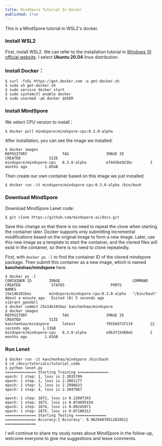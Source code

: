 ```yaml
---
title: MindSpore Tutorial In Docker
published: true
---
```


This is a MindSpore tutorial in WSL2's docker.

### Install WSL2
First, install WSL2. We can refer to the installation tutorial in [Windows 10 official website](https://docs.microsoft.com/en-us/windows/wsl/install-win10). I select **Ubuntu 20.04** linux distribution.

### Install Docker：

```shell
$ curl -fsSL https://get.docker.com -o get-docker.sh
$ sudo sh get-docker.sh
$ sudo service docker start
$ sudo systemctl enable docker
$ sudo usermod -aG docker $USER
```

### Install MindSpore

We select CPU version to install：

```shell
$ docker pull mindspore/mindspore-cpu:0.3.0-alpha
```

<!-- more -->

After installation, you can see the image we installed:

```shell
$ docker images
REPOSITORY                TAG                 IMAGE ID            CREATED             SIZE
mindspore/mindspore-cpu   0.3.0-alpha         ef443be923bc        3 months ago        1.05GB
```

Then create our own container based on this image we just installed:

```shell
$ docker run -it mindspore/mindspore-cpu:0.3.0-alpha /bin/bash
```

### Download MindSpore

Download MindSpore Lenet code:

```shell
$ git clone https://github.com/mindspore-ai/docs.git
```

Save this change so that there is no need to repeat the clone when starting the container later. Docker supports only submitting incremental modifications based on the original image to form a new image. Later, use this new image as a template to start the container, and the cloned files will exist in the container, so there is no need to clone repeatedly.

First, with ```docker ps -l``` to find the container ID of the cloned mindspore package. Then submit this container as a new image, which is named **kanchenhao/mindspore** here.

```shell
$ docker ps -l
CONTAINER ID        IMAGE                                 COMMAND             CREATED              STATUS                     PORTS               NAMES
25e14b1016ac        mindspore/mindspore-cpu:0.3.0-alpha   "/bin/bash"         About a minute ago   Exited (0) 5 seconds ago                       vibrant_goodall
$ docker commit 25e14b1016ac kanchenhao/mindspore
$ docker images
REPOSITORY                TAG                 IMAGE ID            CREATED             SIZE
kanchenhao/mindspore      latest              f0556d73f219        22 seconds ago      1.13GB
mindspore/mindspore-cpu   0.3.0-alpha         e9b3f15488e5        2 months ago        1.03GB
```

### Run Lenet

```shell
$ docker run -it kanchenhao/mindspore /bin/bash
$ cd /docs/tutorials/tutorial_code
$ python lenet.py
============== Starting Training ==============
epoch: 1 step: 1, loss is 2.3035789
epoch: 1 step: 2, loss is 2.3001177
epoch: 1 step: 3, loss is 2.2996633
epoch: 1 step: 4, loss is 2.3047967
...
epoch: 1 step: 1872, loss is 0.12087243
epoch: 1 step: 1873, loss is 0.074895434
epoch: 1 step: 1874, loss is 0.09245071
epoch: 1 step: 1875, loss is 0.07100312
============== Starting Testing ==============
============== Accuracy:{'Accuracy': 0.9629407051282052} ==============
```

I will continue to share my study notes about MindSpore in the follow-up, welcome everyone to give me suggestions and leave comments.